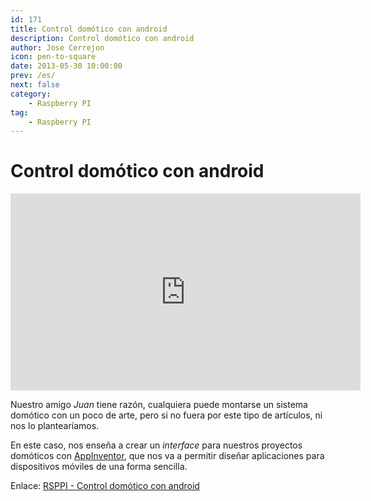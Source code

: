 ```yaml
---
id: 171
title: Control domótico con android
description: Control domótico con android
author: Jose Cerrejon
icon: pen-to-square
date: 2013-05-30 10:00:00
prev: /es/
next: false
category:
    - Raspberry PI
tag:
    - Raspberry PI
---
```


# Control domótico con android

<iframe width="560" height="315" src="https://www.youtube.com/embed/Ak7H6-I-xA8" frameborder="0" allowfullscreen></iframe>

Nuestro amigo _Juan_ tiene razón, cualquiera puede montarse un sistema domótico con un poco de arte, pero si no fuera por este tipo de artículos, ni nos lo plantearíamos.

En este caso, nos enseña a crear un _interface_ para nuestros proyectos domóticos con [AppInventor](https://appinventor.mit.edu/), que nos va a permitir diseñar aplicaciones para dispositivos móviles de una forma sencilla.

Enlace: [RSPPI - Control domótico con android](https://rsppi.blogspot.com.es/2013/05/control-domotico-con-android.html)
